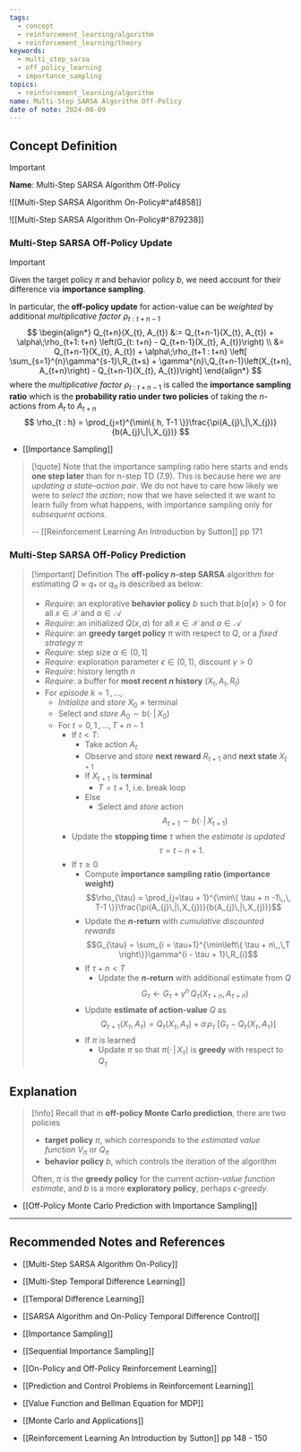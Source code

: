 ```yaml
---
tags:
  - concept
  - reinforcement_learning/algorithm
  - reinforcement_learning/theory
keywords:
  - multi_step_sarsa
  - off_policy_learning
  - importance_sampling
topics:
  - reinforcement_learning/algorithm
name: Multi-Step SARSA Algorithm Off-Policy
date of note: 2024-08-09
---
```


## Concept Definition

>[!important]
>**Name**: Multi-Step SARSA Algorithm Off-Policy

![[Multi-Step SARSA Algorithm On-Policy#^af4858]]

![[Multi-Step SARSA Algorithm On-Policy#^879238]]

### Multi-Step SARSA Off-Policy Update

>[!important]
>Given the target policy $\pi$ and behavior policy $b$, we need account for their difference via **importance sampling**.
>
>In particular, the **off-policy update** for action-value can be *weighted* by additional *multiplicative factor* $\rho_{t: t+n-1}$
>$$
>\begin{align*}
>Q_{t+n}(X_{t}, A_{t}) &:= Q_{t+n-1}(X_{t}, A_{t}) + \alpha\;\rho_{t+1: t+n} \left(G_{t: t+n} - Q_{t+n-1}(X_{t}, A_{t})\right) \\
>&= Q_{t+n-1}(X_{t}, A_{t}) + \alpha\;\rho_{t+1 : t+n}  \left[ \sum_{s=1}^{n}\gamma^{s-1}\,R_{t+s}  + \gamma^{n}\,Q_{t+n-1}\left(X_{t+n}, A_{t+n}\right)  - Q_{t+n-1}(X_{t}, A_{t})\right] 
\end{align*}
>$$
>where the *multiplicative factor* $\rho_{t: t+n-1}$ is called the **importance sampling ratio** which is the **probability ratio under two policies** of taking the $n$-actions from $A_{t}$ to $A_{t+n}$ 
>$$
>\rho_{t : h} = \prod_{j=t}^{\min\{ h, T-1 \}}\frac{\pi(A_{j}\,|\,X_{j})}{b(A_{j}\,|\,X_{j})}
>$$

- [[Importance Sampling]]

>[!quote]
>Note that the importance sampling ratio here starts and ends **one step later** than for n-step TD (7.9). This is because here we are *updating a state–action pair*. We do not have to care how likely we were to *select the action*; now that we have selected it we want to learn fully from what happens, with importance sampling only for *subsequent actions*.
>
>-- [[Reinforcement Learning An Introduction by Sutton]] pp 171

### Multi-Step SARSA Off-Policy Prediction

>[!important] Definition
>The **off-policy $n$-step SARSA** algorithm for estimating $Q \approx q_{*}$ or $q_{\pi}$ is described as below:
>- *Require*: an explorative **behavior policy** $b$ such that $b(a|x) >0$ for all $x\in \mathcal{X}$ and $a\in \mathcal{A}$
>- *Require*: an initialized $Q(x, a)$ for all $x\in \mathcal{X}$ and $a\in \mathcal{A}$
>- *Require*: an **greedy target policy** $\pi$ with respect to $Q$, or a *fixed strategy* $\pi$
>- *Require*: step size $\alpha \in (0,1]$
>- *Require*: exploration parameter $\epsilon \in (0,1)$, discount $\gamma >0$
>- *Require*: history length $n$
>- *Require*: a buffer for **most recent $n$ history** $(X_{t}, A_{t}, R_{t})$
>- For *episode* $k= 1 \,{,}\ldots{,}\,$
>	- *Initialize* and *store* $X_{0} \neq \text{terminal}$
>	- Select and *store* $A_{0} \sim b(\cdot\,|\, X_{0})$
>	- For $t=0,\,1 \,{,}\ldots{,}\,T + n -1$
>		- If $t < T$:
>			- Take action $A_{t}$
>			- Observe and *store* **next reward** $R_{t+1}$ and **next state** $X_{t+1}$
>			- If $X_{t+1}$ is **terminal**
>				- $T = t+1$, i.e. break loop
>			- Else
>				- Select and *store* action $$A_{t+1} \sim b(\cdot\,|\,X_{t+1})$$
>		- Update the **stopping time** $\tau$ when the *estimate is updated* $$\tau = t - n + 1.$$
>		- If $\tau \ge 0$
>			- Compute **importance sampling ratio (importance weight)** $$\rho_{\tau} =  \prod_{j=\tau + 1}^{\min\{ \tau + n -1\,,\, T-1 \}}\frac{\pi(A_{j}\,|\,X_{j})}{b(A_{j}\,|\,X_{j})}$$
>			- Update the **$n$-return** with *cumulative discounted rewards* $$G_{\tau} = \sum_{i = \tau+1}^{\min\left\{ \tau + n\,,\,T  \right\}}\gamma^{i - \tau + 1}\,R_{i}$$
>			- If $\tau + n < T$
>				- Update the **$n$-return** with additional estimate from $Q$ $$G_{\tau} \leftarrow G_{\tau} + \gamma^n\,Q_{\tau}(X_{\tau + n}, A_{\tau + n})$$
>			- Update **estimate of action-value** $Q$ as $$Q_{\tau+1}(X_{\tau}, A_{\tau}) = Q_{\tau}(X_{\tau}, A_{\tau}) + \alpha\,\rho_{\tau}\; \left[ G_{\tau} - Q_{\tau}(X_{\tau}, A_{\tau}) \right]$$ 
>			- If $\pi$ is learned
>				- Update $\pi$ so that $\pi(\cdot\,|\,X_{\tau})$ is **greedy** with respect to $Q_{\tau}$




## Explanation


>[!info]
>Recall that in **off-policy Monte Carlo prediction**, there are two policies
>- **target policy** $\pi$, which corresponds to the *estimated value function* $V_{\pi}$ or $Q_{\pi}$
>- **behavior policy** $b$, which controls the iteration of the algorithm 
>  
>Often, $\pi$ is the **greedy policy** for the current *action-value function estimate*, and $b$ is a more **exploratory policy**, perhaps *$\epsilon$-greedy*.

- [[Off-Policy Monte Carlo Prediction with Importance Sampling]]



-----------
##  Recommended Notes and References

- [[Multi-Step SARSA Algorithm On-Policy]]
- [[Multi-Step Temporal Difference Learning]]
- [[Temporal Difference Learning]]

- [[SARSA Algorithm and On-Policy Temporal Difference Control]]
- [[Importance Sampling]]
- [[Sequential Importance Sampling]]


- [[On-Policy and Off-Policy Reinforcement Learning]]
- [[Prediction and Control Problems in Reinforcement Learning]]
- [[Value Function and Bellman Equation for MDP]]
- [[Monte Carlo and Applications]]

- [[Reinforcement Learning An Introduction by Sutton]] pp 148 - 150